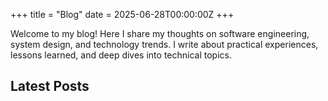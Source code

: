 +++
title = "Blog"
date = 2025-06-28T00:00:00Z
+++

Welcome to my blog! Here I share my thoughts on software engineering, system design, and technology trends. I write about practical experiences, lessons learned, and deep dives into technical topics.

## Latest Posts

<!-- *Posts will appear here as you create them using Hugo's content management.*

---

To create a new blog post, use:
```bash
hugo new blog/your-post-title.md
```

This will create a new post in the `content/blog/` directory with the proper front matter structure. -->
